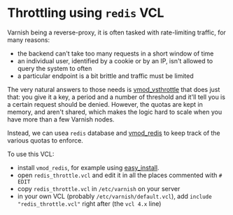 # Throttling using `redis` VCL

Varnish being a reverse-proxy, it is often tasked with rate-limiting traffic, for many reasons:
- the backend can't take too many requests in a short window of time
- an individual user, identified by a cookie or by an IP, isn't allowed to query the system to often
- a particular endpoint is a bit brittle and traffic must be limited

The very natural answers to those needs is [vmod_vsthrottle](https://github.com/varnish/varnish-modules/blob/master/src/vmod_vsthrottle.vcc)
that does just that: you give it a key, a period and a number of threshold and it'll tell you
is a certain request should be denied. However, the quotas are kept in memory, and aren't shared,
which makes the logic hard to scale when you have more than a few Varnish nodes.

Instead, we can usea `redis` database and [vmod_redis](https://github.com/carlosabalde/libvmod-redis)
to keep track of the various quotas to enforce.

To use this VCL:
- install `vmod_redis`, for example using [easy_install](https://github.com/varnish/toolbox/tree/master/easy_install).
- open `redis_throttle.vcl` and edit it in all the places commented with `# EDIT` 
- copy `redis_throttle.vcl` in `/etc/varnish` on your server
- in your own VCL (probably `/etc/varnish/default.vcl`), add `include "redis_throttle.vcl"` right after (the `vcl 4.x` line)
